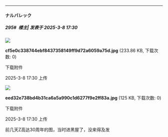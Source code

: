 ﻿
*****

####  ナルバレック  
##### 295#         楼主| 发表于 2025-3-8 17:30

<img src="https://img.saraba1st.com/forum/202503/08/173017i12zjmy21y5vtge5.jpg" referrerpolicy="no-referrer">

<strong>cf5e0c338744ebf8437358149ff9d72a6059a75d.jpg</strong> (233.86 KB, 下载次数: 0)

下载附件

2025-3-8 17:30 上传

<img src="https://img.saraba1st.com/forum/202503/08/173017sip99z7wf495o5f9.jpg" referrerpolicy="no-referrer">

<strong>eed32e738bd4b31ca6a5a990c1d6277f9e2ff83a.jpg</strong> (125 KB, 下载次数: 0)

下载附件

2025-3-8 17:30 上传

前几天Z高达30周年的图，当时进黑屋了，没来得及发

